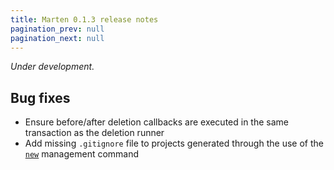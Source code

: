 ```yaml
---
title: Marten 0.1.3 release notes
pagination_prev: null
pagination_next: null
---
```


_Under development._

## Bug fixes

* Ensure before/after deletion callbacks are executed in the same transaction as the deletion runner
* Add missing `.gitignore` file to projects generated through the use of the [`new`](../../development/reference/management-commands#new) management command
